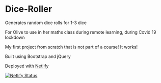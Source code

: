 # Dice-Roller
Generates random dice rolls for 1-3 dice

For Olive to use in her maths class during remote learning, during Covid 19 lockdown

My first project from scratch that is not part of a course! It works!

Built using Bootstrap and jQuery

Deployed with [Netlify](https://olives-dice-roller.netlify.app/)

[![Netlify Status](https://api.netlify.com/api/v1/badges/021e8503-ae18-49bb-9cb1-94949513e406/deploy-status)](https://app.netlify.com/sites/olives-dice-roller/deploys)
